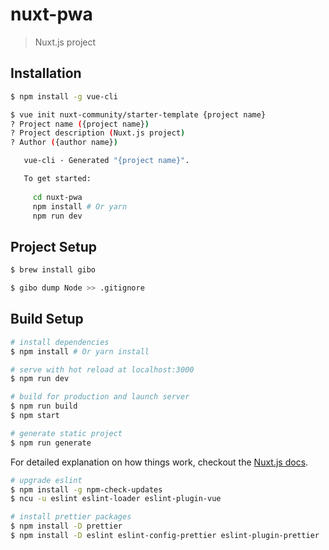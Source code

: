 # nuxt-pwa

> Nuxt.js project

## Installation

``` bash
$ npm install -g vue-cli

$ vue init nuxt-community/starter-template {project name}
? Project name ({project name}) 
? Project description (Nuxt.js project)
? Author ({author name}) 

   vue-cli · Generated "{project name}".

   To get started:
   
     cd nuxt-pwa
     npm install # Or yarn
     npm run dev
```

## Project Setup

``` bash
$ brew install gibo

$ gibo dump Node >> .gitignore
```

## Build Setup

``` bash
# install dependencies
$ npm install # Or yarn install

# serve with hot reload at localhost:3000
$ npm run dev

# build for production and launch server
$ npm run build
$ npm start

# generate static project
$ npm run generate
```

For detailed explanation on how things work, checkout the [Nuxt.js docs](https://github.com/nuxt/nuxt.js).

``` bash
# upgrade eslint
$ npm install -g npm-check-updates
$ ncu -u eslint eslint-loader eslint-plugin-vue

# install prettier packages
$ npm install -D prettier
$ npm install -D eslint eslint-config-prettier eslint-plugin-prettier
```
